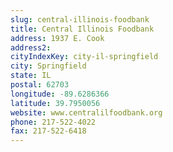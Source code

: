 ```yaml
---
slug: central-illinois-foodbank
title: Central Illinois Foodbank
address: 1937 E. Cook
address2: 
cityIndexKey: city-il-springfield
city: Springfield
state: IL
postal: 62703
longitude: -89.6286366
latitude: 39.7950056
website: www.centralilfoodbank.org
phone: 217-522-4022
fax: 217-522-6418
---
```

